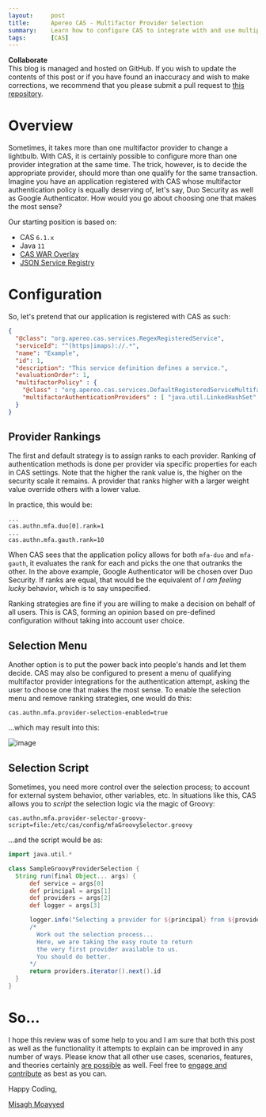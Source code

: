 ```yaml
---
layout:     post
title:      Apereo CAS - Multifactor Provider Selection
summary:    Learn how to configure CAS to integrate with and use multiple multifactor providers at the same time. This post also reveals a few super secret and yet open-source strategies one may use to select appropriate providers for authentication attempts, whether automatically or based on a menu.
tags:       [CAS]
---
```


<div class="alert alert-success">
<strong>Collaborate</strong><br/>This blog is managed and hosted on GitHub. If you wish to update the contents of this post or if you have found an inaccuracy and wish to make corrections, we recommend that you please submit a pull request to <a href="https://github.com/apereo/apereo.github.io">this repository</a>.
</div>

# Overview

Sometimes, it takes more than one multifactor provider to change a lightbulb. With CAS, it is certainly possible to configure more than one provider integration at the same time. The trick, however, is to decide the appropriate provider, should more than one qualify for the same transaction. Imagine you have an application registered with CAS whose multifactor authentication policy is equally deserving of, let's say, Duo Security as well as Google Authenticator. How would you go about choosing one that makes the most sense? 

Our starting position is based on:

- CAS `6.1.x`
- Java `11`
- [CAS WAR Overlay](https://github.com/apereo/cas-overlay-template)
- [JSON Service Registry](https://apereo.github.io/cas/development/services/JSON-Service-Management.html)

# Configuration

So, let's pretend that our application is registered with CAS as such:

```json
{
  "@class": "org.apereo.cas.services.RegexRegisteredService",
  "serviceId": "^(https|imaps)://.*",
  "name": "Example",
  "id": 1,
  "description": "This service definition defines a service.",
  "evaluationOrder": 1,
  "multifactorPolicy" : {
    "@class" : "org.apereo.cas.services.DefaultRegisteredServiceMultifactorPolicy",
    "multifactorAuthenticationProviders" : [ "java.util.LinkedHashSet", [ "mfa-duo", "mfa-gauth" ] ]
  }
}
```

## Provider Rankings

The first and default strategy is to assign ranks to each provider. Ranking of authentication methods is done per provider via specific properties for each in CAS settings. Note that the higher the rank value is, the higher on the security scale it remains. A provider that ranks higher with a larger weight value override others with a lower value.

In practice, this would be:

```properties
...
cas.authn.mfa.duo[0].rank=1
...
cas.authn.mfa.gauth.rank=10
```

When CAS sees that the application policy allows for both `mfa-duo` and `mfa-gauth`, it evaluates the rank for each and picks the one that outranks the other. In the above example, Google Authenticator will be chosen over Duo Security. If ranks are equal, that would be the equivalent of *I am feeling lucky* behavior, which is to say unspecified.

Ranking strategies are fine if you are willing to make a decision on behalf of all users. This is CAS, forming an opinion based on pre-defined configuration without taking into account user choice.

## Selection Menu

Another option is to put the power back into people's hands and let them decide. CAS may also be configured to present a menu of qualifying multifactor provider integrations for the authentication attempt, asking the user to choose one that makes the most sense. To enable the selection menu and remove ranking strategies, one would do this:

```properties
cas.authn.mfa.provider-selection-enabled=true
```

...which may result into this:

![image](https://user-images.githubusercontent.com/1205228/57374168-1a5a6e80-714f-11e9-838a-7b5d37837826.png)

## Selection Script

Sometimes, you need more control over the selection process; to account for external system behavior, other variables, etc. In situations like this, CAS allows you to *script* the selection logic via the magic of Groovy:

```properties
cas.authn.mfa.provider-selector-groovy-script=file:/etc/cas/config/mfaGroovySelector.groovy
```

...and the script would be as:

```groovy
import java.util.*

class SampleGroovyProviderSelection {
  String run(final Object... args) {
      def service = args[0]
      def principal = args[1]
      def providers = args[2]
      def logger = args[3]

      logger.info("Selecting a provider for ${principal} from ${providers}")
      /*
        Work out the selection process...
        Here, we are taking the easy route to return
        the very first provider available to us.
        You should do better.
      */
      return providers.iterator().next().id
  }
}
```

# So...

I hope this review was of some help to you and I am sure that both this post as well as the functionality it attempts to explain can be improved in any number of ways. Please know that all other use cases, scenarios, features, and theories certainly [are possible](https://apereo.github.io/2017/02/18/onthe-theoryof-possibility/) as well. Feel free to [engage and contribute](https://apereo.github.io/cas/developer/Contributor-Guidelines.html) as best as you can.

Happy Coding,

[Misagh Moayyed](https://twitter.com/misagh84)
